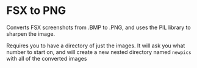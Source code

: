 # FSX to PNG
Converts FSX screenshots from .BMP to .PNG, and uses the PIL library to sharpen the image.

Requires you to have a directory of just the images. It will ask you what number to start on, and will create a new nested directory named `newpics` with all of the converted images

